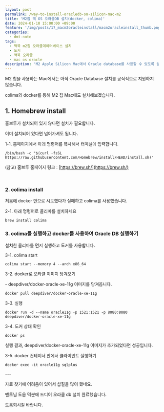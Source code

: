 ```yaml
---
layout: post
permalink: /way-to-install-oracledb-on-silicon-mac-m2
title: 'M2칩 맥 OS 오라클DB 설치(docker, colima)'
date: 2024-01-10 15:00:00 +09:00
feature: '/img/posts/17_macm2oracleinstall/macm2oracleinstall_thumb.png'
categories:
  - dmt-note
tags:
  - 맥북 m2칩 오라클데이터베이스 설치
  - 도커
  - 맥북 오라클
  - mac os oracle
description: 'M2 Apple Silicon Mac에서 Oracle database를 사용할 수 있도록 설치해보겠습니다.'
---
```




M2 칩을 사용하는 Mac에서는 아직 Oracle Database 설치를 공식적으로 지원하지 않습니다.

colima와 docker를 통해 M2 칩 Mac에도 설치해보겠습니다.



## 1\. Homebrew install

홈브루가 설치되어 있지 않다면 설치가 필요합니다.

이미 설치되어 있다면 넘어가셔도 됩니다.

1-1. 홈페이지에서 아래 명령어를 복사해서 터미널에 입력합니다.

```
/bin/bash -c "$(curl -fsSL https://raw.githubusercontent.com/Homebrew/install/HEAD/install.sh)"
```

(참고) 홈브루 홈페이지 링크 : [https://brew.sh/](https://brew.sh/)

 

### 2\. colima install

처음에 docker 만으로 시도했다가 실패하고 colima를 사용했습니다. 

2-1. 아래 명령어로 콜리마를 설치하세요

```
brew install colima
```



### 3\. colima를 실행하고 docker를 사용하여 Oracle DB 실행하기

설치한 콜리마를 먼저 실행하고 도커를 사용합니다.

3-1. colima start

```
colima start --memory 4 --arch x86_64
```

3-2. docker로 오라클 이미지 당겨오기

\- deepdiver/docker-oracle-xe-11g 이미지를 당겨옵니다.

```
docker pull deepdiver/docker-oracle-xe-11g
```

3-3. 실행

```
docker run -d --name oracle11g -p 1521:1521 -p 8080:8080  deepdiver/docker-oracle-xe-11g
```

3-4. 도커 상태 확인

```
docker ps
```

실행 결과, deepdiver/docker-oracle-xe-11g 이미지가 추가되었다면 성공입니다.

3-5. docker 컨테이너 안에서 클라이언트 실행하기

```
docker exec -it oracle11g sqlplus
```



\---

자료 찾기에 어려움이 있어서 삽질을 많이 했네요.

멘토님 도움 덕분에 드디어 오라클 db 설치 완료했습니다.

도움되시길 바랍니다.
